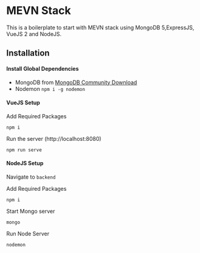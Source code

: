 
# MEVN Stack

This is a boilerplate to start with MEVN stack using MongoDB 5,ExpressJS, VueJS 2 and NodeJS.

## Installation

#### Install Global Dependencies
- MongoDB from [MongoDB Community Download](https://www.mongodb.com/try/download/community)
- Nodemon `npm i -g nodemon`


#### VueJS Setup
Add Required Packages

    npm i

Run the server (http://localhost:8080)

    npm run serve

#### NodeJS Setup
Navigate to `backend`

Add Required Packages

    npm i

Start Mongo server

    mongo

Run Node Server

    nodemon